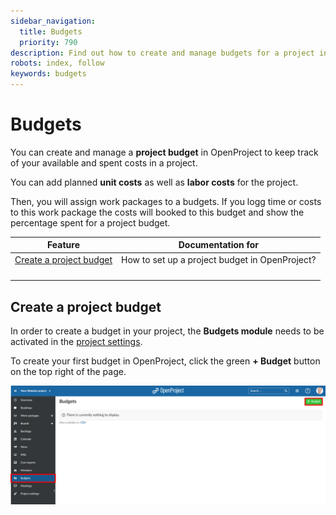 ```yaml
---
sidebar_navigation:
  title: Budgets
  priority: 790
description: Find out how to create and manage budgets for a project in OpenProject.
robots: index, follow
keywords: budgets
---
```


# Budgets

You can create and manage a **project budget** in OpenProject to keep track of your available and spent costs in a project.

You can add planned **unit costs** as well as **labor costs** for the project.

Then, you will assign work packages to a budgets. If you logg time or costs to this work package the costs will booked to this budget and show the percentage spent for a project budget.

| Feature                                             | Documentation for                              |
| --------------------------------------------------- | ---------------------------------------------- |
| [Create a project budget](#create-a-project-budget) | How to set up a project budget in OpenProject? |
|                                                     |                                                |
|                                                     |                                                |
|                                                     |                                                |
|                                                     |                                                |

## Create a project budget

In order to create a budget in your project, the **Budgets module** needs to be activated in the [project settings](/project-admin-guide/activate-modules).

To create your first budget in OpenProject, click the green **+ Budget** button on the top right of the page.

![Budgets_create-new](Budgets_create-new.png)

